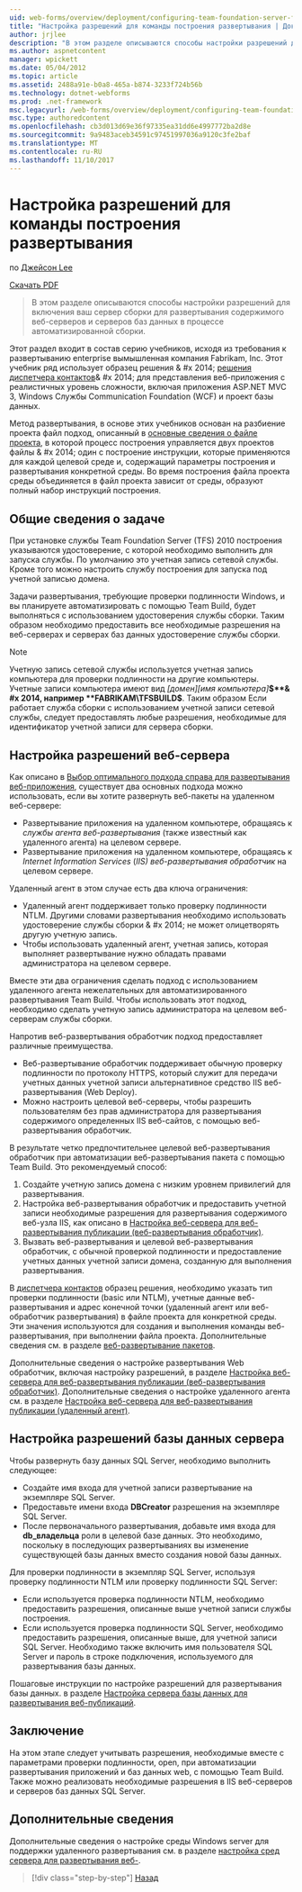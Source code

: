```yaml
---
uid: web-forms/overview/deployment/configuring-team-foundation-server-for-web-deployment/configuring-permissions-for-team-build-deployment
title: "Настройка разрешений для команды построения развертывания | Документы Microsoft"
author: jrjlee
description: "В этом разделе описываются способы настройки разрешений для включения ваш сервер сборки для развертывания содержимого веб-серверов и серверов баз данных как часть автоматических b..."
ms.author: aspnetcontent
manager: wpickett
ms.date: 05/04/2012
ms.topic: article
ms.assetid: 2488a91e-b0a8-465a-b874-3233f724b56b
ms.technology: dotnet-webforms
ms.prod: .net-framework
msc.legacyurl: /web-forms/overview/deployment/configuring-team-foundation-server-for-web-deployment/configuring-permissions-for-team-build-deployment
msc.type: authoredcontent
ms.openlocfilehash: cb3d013d69e36f97335ea31dd6e4997772ba2d8e
ms.sourcegitcommit: 9a9483aceb34591c97451997036a9120c3fe2baf
ms.translationtype: MT
ms.contentlocale: ru-RU
ms.lasthandoff: 11/10/2017
---
```

<a name="configuring-permissions-for-team-build-deployment"></a>Настройка разрешений для команды построения развертывания
====================
по [Джейсон Lee](https://github.com/jrjlee)

[Скачать PDF](https://msdnshared.blob.core.windows.net/media/MSDNBlogsFS/prod.evol.blogs.msdn.com/CommunityServer.Blogs.Components.WeblogFiles/00/00/00/63/56/8130.DeployingWebAppsInEnterpriseScenarios.pdf)

> В этом разделе описываются способы настройки разрешений для включения ваш сервер сборки для развертывания содержимого веб-серверов и серверов баз данных в процессе автоматизированной сборки.


Этот раздел входит в состав серию учебников, исходя из требования к развертыванию enterprise вымышленная компания Fabrikam, Inc. Этот учебник ряд использует образец решения & #x 2014; [решения диспетчера контактов](../web-deployment-in-the-enterprise/the-contact-manager-solution.md)& #x 2014; для представления веб-приложения с реалистичных уровень сложности, включая приложения ASP.NET MVC 3, Windows Службы Communication Foundation (WCF) и проект базы данных.

Метод развертывания, в основе этих учебников основан на разбиение проекта файл подход, описанный в [основные сведения о файле проекта](../web-deployment-in-the-enterprise/understanding-the-project-file.md), в которой процесс построения управляется двух проектов файлы & #x 2014; один с построение инструкции, которые применяются для каждой целевой среде и, содержащий параметры построения и развертывания конкретной среды. Во время построения файла проекта среды объединяется в файл проекта зависит от среды, образуют полный набор инструкций построения.

## <a name="task-overview"></a>Общие сведения о задаче

При установке службы Team Foundation Server (TFS) 2010 построения указываются удостоверение, с которой необходимо выполнить для запуска службы. По умолчанию это учетная запись сетевой службы. Кроме того можно настроить службу построения для запуска под учетной записью домена.

Задачи развертывания, требующие проверки подлинности Windows, и вы планируете автоматизировать с помощью Team Build, будет выполняться с использованием удостоверения службы сборки. Таким образом необходимо предоставить все необходимые разрешения на веб-серверах и серверах баз данных удостоверение службы сборки.

> [!NOTE]
> Учетную запись сетевой службы используется учетная запись компьютера для проверки подлинности на другие компьютеры. Учетные записи компьютера имеют вид *[домен]\[имя компьютера]***$**& #x 2014, например **FABRIKAM\TFSBUILD$**. Таким образом Если работает служба сборки с использованием учетной записи сетевой службы, следует предоставлять любые разрешения, необходимые для идентификатор учетной записи для сервера сборки.


## <a name="configuring-web-server-permissions"></a>Настройка разрешений веб-сервера

Как описано в [Выбор оптимального подхода справа для развертывания веб-приложения](../configuring-server-environments-for-web-deployment/choosing-the-right-approach-to-web-deployment.md), существует два основных подхода можно использовать, если вы хотите развернуть веб-пакеты на удаленном веб-сервере:

- Развертывание приложения на удаленном компьютере, обращаясь к *службы агента веб-развертывания* (также известный как удаленного агента) на целевом сервере.
- Развертывание приложения на удаленном компьютере, обращаясь к *Internet Information Services* (*IIS) веб-развертывания обработчик* на целевом сервере.

Удаленный агент в этом случае есть два ключа ограничения:

- Удаленный агент поддерживает только проверку подлинности NTLM. Другими словами развертывания необходимо использовать удостоверение службы сборки & #x 2014; не может олицетворять другую учетную запись.
- Чтобы использовать удаленный агент, учетная запись, которая выполняет развертывание нужно обладать правами администратора на целевом сервере.

Вместе эти два ограничения сделать подход с использованием удаленного агента нежелательных для автоматизированного развертывания Team Build. Чтобы использовать этот подход, необходимо сделать учетную запись администратора на целевом веб-серверам службы сборки.

Напротив веб-развертывания обработчик подход предоставляет различные преимущества.

- Веб-развертывание обработчик поддерживает обычную проверку подлинности по протоколу HTTPS, который служит для передачи учетных данных учетной записи альтернативное средство IIS веб-развертывания (Web Deploy).
- Можно настроить целевой веб-серверы, чтобы разрешить пользователям без прав администратора для развертывания содержимого определенных IIS веб-сайтов, с помощью веб-развертывания обработчик.

В результате четко предпочтительнее целевой веб-развертывания обработчик при автоматизации веб-развертывания пакета с помощью Team Build. Это рекомендуемый способ:

1. Создайте учетную запись домена с низким уровнем привилегий для развертывания.
2. Настройка веб-развертывания обработчик и предоставить учетной записи необходимые разрешения для развертывания содержимого веб-узла IIS, как описано в [Настройка веб-сервера для веб-развертывания публикации (веб-развертывания обработчик)](../configuring-server-environments-for-web-deployment/configuring-a-web-server-for-web-deploy-publishing-web-deploy-handler.md).
3. Вызвать веб-развертывания и целевой веб-развертывания обработчик, с обычной проверкой подлинности и предоставление учетных данных учетной записи домена, созданную для выполнения развертывания.

В [диспетчера контактов](../web-deployment-in-the-enterprise/the-contact-manager-solution.md) образец решения, необходимо указать тип проверки подлинности (basic или NTLM), учетные данные веб-развертывания и адрес конечной точки (удаленный агент или веб-обработчик развертывания) в файле проекта для конкретной среды. Эти значения используются для создания и выполнения команды веб-развертывания, при выполнении файла проекта. Дополнительные сведения см. в разделе [веб-развертывание пакетов](../web-deployment-in-the-enterprise/deploying-web-packages.md).

Дополнительные сведения о настройке развертывания Web обработчик, включая настройку разрешений, в разделе [Настройка веб-сервера для веб-развертывания публикации (веб-развертывания обработчик)](../configuring-server-environments-for-web-deployment/configuring-a-web-server-for-web-deploy-publishing-web-deploy-handler.md). Дополнительные сведения о настройке удаленного агента см. в разделе [Настройка веб-сервера для веб-развертывания публикации (удаленный агент)](../configuring-server-environments-for-web-deployment/configuring-a-web-server-for-web-deploy-publishing-remote-agent.md).

## <a name="configuring-database-server-permissions"></a>Настройка разрешений базы данных сервера

Чтобы развернуть базу данных SQL Server, необходимо выполнить следующее:

- Создайте имя входа для учетной записи развертывание на экземпляре SQL Server.
- Предоставьте имени входа **DBCreator** разрешения на экземпляре SQL Server.
- После первоначального развертывания, добавьте имя входа для **db\_владельца** роли в целевой базе данных. Это необходимо, поскольку в последующих развертываниях вы изменение существующей базы данных вместо создания новой базы данных.

Для проверки подлинности в экземпляр SQL Server, используя проверку подлинности NTLM или проверку подлинности SQL Server:

- Если используется проверка подлинности NTLM, необходимо предоставить разрешения, описанные выше учетной записи службы построения.
- Если используется проверка подлинности SQL Server, необходимо предоставить разрешения, описанные выше, для учетной записи SQL Server. Необходимо также включить имя пользователя SQL Server и пароль в строке подключения, используемого для развертывания базы данных.

Пошаговые инструкции по настройке разрешений для развертывания базы данных. в разделе [Настройка сервера базы данных для развертывания веб-публикаций](../configuring-server-environments-for-web-deployment/configuring-a-database-server-for-web-deploy-publishing.md).

## <a name="conclusion"></a>Заключение

На этом этапе следует учитывать разрешения, необходимые вместе с параметрами проверки подлинности, open, при автоматизации развертывания приложений и баз данных web, с помощью Team Build. Также можно реализовать необходимые разрешения в IIS веб-серверов и серверов баз данных SQL Server.

## <a name="further-reading"></a>Дополнительные сведения

Дополнительные сведения о настройке среды Windows server для поддержки удаленного развертывания см. в разделе [настройка сред сервера для развертывания веб-](../configuring-server-environments-for-web-deployment/configuring-server-environments-for-web-deployment.md).

>[!div class="step-by-step"]
[Назад](deploying-a-specific-build.md)
